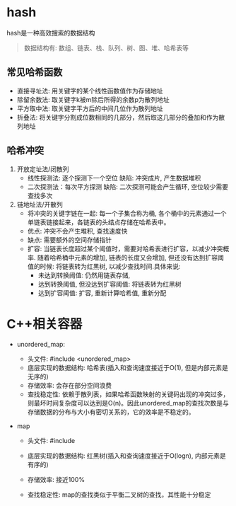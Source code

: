 # hash
hash是一种高效搜索的数据结构
> 数据结构有: 数组、链表、栈、队列、树、图、堆、哈希表等
## 常见哈希函数
- 直接寻址法: 用关键字的某个线性函数值作为存储地址
- 除留余数法: 取关键字k被m除后所得的余数p为散列地址
- 平方取中法: 取关键字平方后的中间几位作为散列地址
- 折叠法: 将关键字分割成位数相同的几部分，然后取这几部分的叠加和作为散列地址

## 哈希冲突

1. 开放定址法/闭散列
    - 线性探测法: 逐个探测下一个空位
        缺陷: 冲突成片, 产生数据堆积
    - 二次探测法：每次平方探测
        缺陷: 二次探测可能会产生循环, 空位较少需要查找多次
2. 链地址法/开散列
    - 将冲突的关键字链在一起: 每一个子集合称为桶, 各个桶中的元素通过一个单链表链接起来，各链表的头结点存储在哈希表中。
    - 优点: 冲突不会产生堆积, 查找速度快
    - 缺点: 需要额外的空间存储指针
    - 扩容: 当链表长度超过某个阈值时，需要对哈希表进行扩容，以减少冲突概率. 随着哈希桶中元素的增加, 链表的长度又会增加, 但还没有达到扩容阈值的时候: 将链表转为红黑树, 以减少查找时间.具体来说:
        - 未达到转换阈值: 仍然用链表存储,
        - 达到转换阈值, 但没达到扩容阈值: 将链表转为红黑树
        - 达到扩容阈值: 扩容, 重新计算哈希值, 重新分配

# C++相关容器
- unordered_map: 
  - 头文件: #include <unordered_map>
  - 底层实现的数据结构: 哈希表(插入和查询速度接近于O(1), 但是内部元素是无序的)
  - 存储效率: 会存在部分空间浪费
  - 查找稳定性: 依赖于散列表，如果哈希函数映射的关键码出现的冲突过多，则最坏时间复杂度可以达到是O(n)。因此unordered_map的查找次数是与存储数据的分布与大小有密切关系的，它的效率是不稳定的。


- map
  - 头文件: #include <map>
  - 底层实现的数据结构: 红黑树(插入和查询速度接近于O(logn), 内部元素是有序的)
  
  - 存储效率: 接近100%
  - 查找稳定性: map的查找类似于平衡二叉树的查找，其性能十分稳定 
